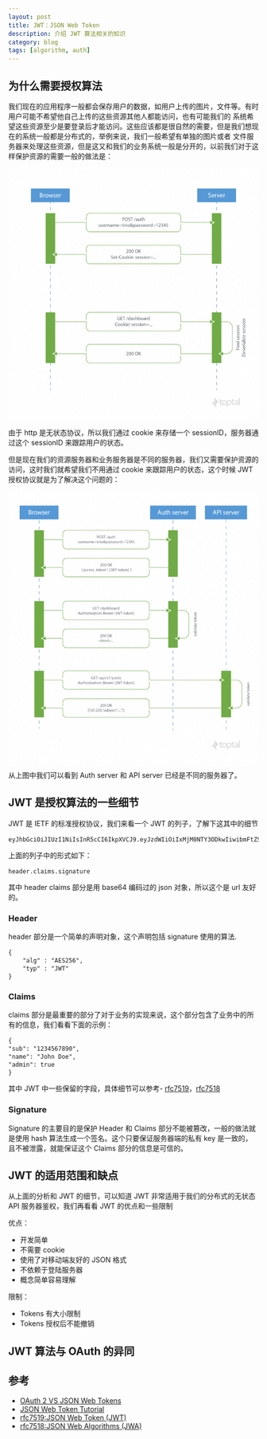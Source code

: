 ```yaml
---
layout: post
title: JWT：JSON Web Token
description: 介绍 JWT 算法相关的知识
category: blog
tags: [algorithm, auth]
---
```

## 为什么需要授权算法
我们现在的应用程序一般都会保存用户的数据，如用户上传的图片，文件等。有时用户可能不希望他自己上传的这些资源其他人都能访问，也有可能我们的
系统希望这些资源至少是要登录后才能访问。这些应该都是很自然的需要，但是我们想现在的系统一般都是分布式的，举例来说，我们一般希望有单独的图片或者
文件服务器来处理这些资源，但是这又和我们的业务系统一般是分开的，以前我们对于这样保护资源的需要一般的做法是：

![](/images/blog/auth/server-base-auth.jpeg)

由于 http 是无状态协议，所以我们通过 cookie 来存储一个 sessionID，服务器通过这个 sessionID 来跟踪用户的状态。

但是现在我们的资源服务器和业务服务器是不同的服务器，我们又需要保护资源的访问，这时我们就希望我们不用通过 cookie 来跟踪用户的状态，这个时候
JWT 授权协议就是为了解决这个问题的：

![](/images/blog/auth/token-base-auth.jpeg)

从上图中我们可以看到 Auth server 和 API server 已经是不同的服务器了。

## JWT 是授权算法的一些细节
JWT 是 IETF 的标准授权协议，我们来看一个 JWT 的列子，了解下这其中的细节

```shell
eyJhbGciOiJIUzI1NiIsInR5cCI6IkpXVCJ9.eyJzdWIiOiIxMjM0NTY3ODkwIiwibmFtZSI6IkpvaG4gRG9lIiwiYWRtaW4iOnRydWV9.TJVA95OrM7E2cBab30RMHrHDcEfxjoYZgeFONFh7HgQ
```

上面的列子中的形式如下：

```shell
header.claims.signature
```

其中 header claims 部分是用 base64 编码过的 json 对象，所以这个是 url 友好的。

### Header
header 部分是一个简单的声明对象，这个声明包括 signature 使用的算法.

```shell
{
    "alg" : "AES256",
    "typ" : "JWT"
}
```

### Claims
claims 部分是最重要的部分了对于业务的实现来说，这个部分包含了业务中的所有的信息，我们看看下面的示例：

```shell
{
"sub": "1234567890",
"name": "John Doe",
"admin": true
}
```

其中 JWT 中一些保留的字段，具体细节可以参考- [rfc7519](http://tools.ietf.org/html/rfc7519)，[rfc7518](http://tools.ietf.org/html/rfc7518)

### Signature
Signature 的主要目的是保护 Header 和 Claims 部分不能被篡改，一般的做法就是使用 hash 算法生成一个签名。这个只要保证服务器端的私有
key 是一致的，且不被泄露，就能保证这个 Claims 部分的信息是可信的。

## JWT 的适用范围和缺点
从上面的分析和 JWT 的细节，可以知道 JWT 非常适用于我们的分布式的无状态 API 服务器鉴权，我们再看看 JWT 的优点和一些限制

优点：

- 开发简单
- 不需要 cookie
- 使用了对移动端友好的 JSON 格式
- 不依赖于登陆服务器
- 概念简单容易理解

限制：

- Tokens 有大小限制
- Tokens 授权后不能撤销

## JWT 算法与 OAuth 的异同

## 参考
- [OAuth 2 VS JSON Web Tokens](http://www.seedbox.com/en/blog/2015/06/05/oauth-2-vs-json-web-tokens-comment-securiser-un-api/)
- [JSON Web Token Tutorial](http://www.toptal.com/web/cookie-free-authentication-with-json-web-tokens-an-example-in-laravel-and-angularjs)
- [rfc7519:JSON Web Token (JWT)](http://tools.ietf.org/html/rfc7519)
- [rfc7518:JSON Web Algorithms (JWA)](http://tools.ietf.org/html/rfc7518)


[-10]:    http://hushi55.github.io/  "-10"

